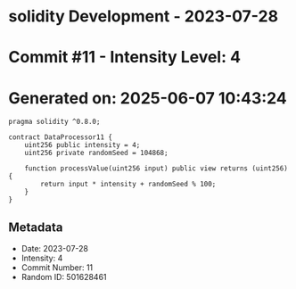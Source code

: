 ﻿# solidity Development - 2023-07-28
# Commit #11 - Intensity Level: 4
# Generated on: 2025-06-07 10:43:24
```solidity
pragma solidity ^0.8.0;

contract DataProcessor11 {
    uint256 public intensity = 4;
    uint256 private randomSeed = 104868;

    function processValue(uint256 input) public view returns (uint256) {
        return input * intensity + randomSeed % 100;
    }
}
```
## Metadata
- Date: 2023-07-28
- Intensity: 4
- Commit Number: 11
- Random ID: 501628461
